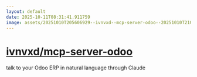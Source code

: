 ```yaml
---
layout: default
date: 2025-10-11T08:31:41.911759
image: assets/20251010T205606929--ivnvxd--mcp-server-odoo--20251010T210845439--cropped.png
---
```


# [ivnvxd/mcp-server-odoo](https://github.com/ivnvxd/mcp-server-odoo)

talk to your Odoo ERP in natural language through Claude
